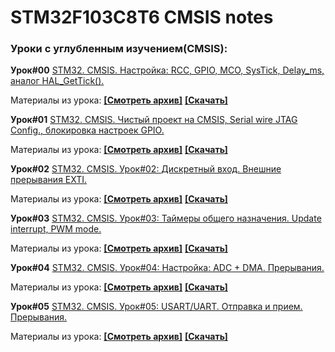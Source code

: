 # STM32F103C8T6 CMSIS notes
### **Уроки с углубленным изучением(CMSIS):**

**Урок#00** [STM32. CMSIS. Настройка: RCC, GPIO, MCO, SysTick, Delay_ms, аналог HAL_GetTick().](https://youtu.be/TJGE2dxGUDQ)

Материалы из урока: **[[Смотреть архив]](https://github.com/Solderingironspb/STM32F103C8T6_CMSIS_notes/tree/Lesson_0)**  **[[Скачать]](https://github.com/Solderingironspb/STM32F103C8T6_CMSIS_notes/archive/refs/heads/Lesson_0.zip)**  

**Урок#01** [STM32. CMSIS. Чистый проект на CMSIS, Serial wire JTAG Config., блокировка настроек GPIO.](https://youtu.be/h2sqiUPqFD8)

Материалы из урока: **[[Смотреть архив]](https://github.com/Solderingironspb/STM32F103C8T6_CMSIS_notes/tree/Lesson_1)**  **[[Скачать]](https://github.com/Solderingironspb/STM32F103C8T6_CMSIS_notes/archive/refs/heads/Lesson_1.zip)**

**Урок#02** [STM32. CMSIS. Урок#02: Дискретный вход. Внешние прерывания EXTI.](https://youtu.be/8kzIteda2Hw)

Материалы из урока: **[[Смотреть архив]](https://github.com/Solderingironspb/STM32F103C8T6_CMSIS_notes/tree/Lesson_2)**  **[[Скачать]](https://github.com/Solderingironspb/STM32F103C8T6_CMSIS_notes/archive/refs/heads/Lesson_2.zip)**

**Урок#03** [STM32. CMSIS. Урок#03: Таймеры общего назначения. Update interrupt,  PWM mode.](https://youtu.be/BkoljtyLLwo)

Материалы из урока: **[[Смотреть архив]](https://github.com/Solderingironspb/STM32F103C8T6_CMSIS_notes/tree/Lesson_3)**  **[[Скачать]](https://github.com/Solderingironspb/STM32F103C8T6_CMSIS_notes/archive/refs/heads/Lesson_3.zip)**

**Урок#04** [STM32. CMSIS. Урок#04: Настройка: ADC + DMA. Прерывания.](https://youtu.be/kpnuImwncD0)

Материалы из урока: **[[Смотреть архив]](https://github.com/Solderingironspb/STM32F103C8T6_CMSIS_notes/tree/Lesson_4)**  **[[Скачать]](https://github.com/Solderingironspb/STM32F103C8T6_CMSIS_notes/archive/refs/heads/Lesson_4.zip)**

**Урок#05** [STM32. CMSIS. Урок#05: USART/UART. Отправка и прием. Прерывания.](https://www.youtube.com/watch?v=-icZ4Zv_qB4&feature=youtu.be)

Материалы из урока: **[[Смотреть архив]](https://github.com/Solderingironspb/STM32F103C8T6_CMSIS_notes/tree/Lesson_5)**  **[[Скачать]](https://github.com/Solderingironspb/STM32F103C8T6_CMSIS_notes/archive/refs/heads/Lesson_5.zip)**
